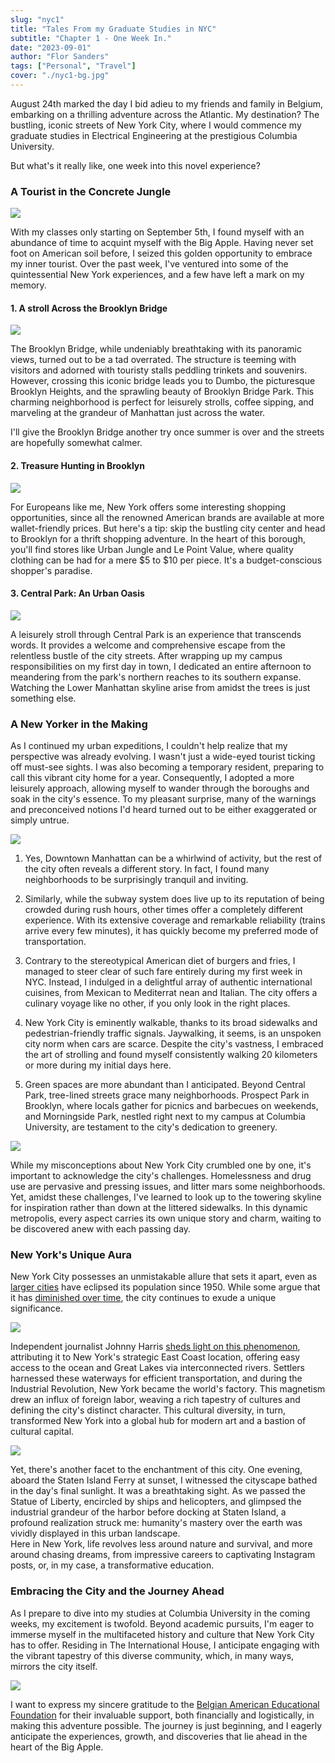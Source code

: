 ```yaml
---
slug: "nyc1"
title: "Tales From my Graduate Studies in NYC"
subtitle: "Chapter 1 - One Week In."
date: "2023-09-01"
author: "Flor Sanders"
tags: ["Personal", "Travel"]
cover: "./nyc1-bg.jpg"
---
```


August 24th marked the day I bid adieu to my friends and family in Belgium, embarking on a thrilling adventure across the Atlantic. My destination? The bustling, iconic streets of New York City, where I would commence my graduate studies in Electrical Engineering at the prestigious Columbia University.

But what's it really like, one week into this novel experience?

### A Tourist in the Concrete Jungle

![](nyc1-tourist.jpg)

With my classes only starting on September 5th, I found myself with an abundance of time to acquint myself with the Big Apple. Having never set foot on American soil before, I seized this golden opportunity to embrace my inner tourist. Over the past week, I've ventured into some of the quintessential New York experiences, and a few have left a mark on my memory.

#### 1. A stroll Across the Brooklyn Bridge

![](nyc1-brooklynbridge.jpg)

The Brooklyn Bridge, while undeniably breathtaking with its panoramic views, turned out to be a tad overrated. The structure is teeming with visitors and adorned with touristy stalls peddling trinkets and souvenirs. However, crossing this iconic bridge leads you to Dumbo, the picturesque Brooklyn Heights, and the sprawling beauty of Brooklyn Bridge Park. This charming neighborhood is perfect for leisurely strolls, coffee sipping, and marveling at the grandeur of Manhattan just across the water.

I'll give the Brooklyn Bridge another try once summer is over and the streets are hopefully somewhat calmer.

#### 2. Treasure Hunting in Brooklyn

![](nyc1-thriftshopping.jpg)

For Europeans like me, New York offers some interesting shopping opportunities, since all the renowned American brands are available at more wallet-friendly prices. But here's a tip: skip the bustling city center and head to Brooklyn for a thrift shopping adventure. In the heart of this borough, you'll find stores like Urban Jungle and Le Point Value, where quality clothing can be had for a mere $5 to $10 per piece. It's a budget-conscious shopper's paradise.

#### 3. Central Park: An Urban Oasis

![](nyc1-centralpark.jpg)

A leisurely stroll through Central Park is an experience that transcends words. It provides a welcome and comprehensive escape from the relentless bustle of the city streets. After wrapping up my campus responsibilities on my first day in town, I dedicated an entire afternoon to meandering from the park's northern reaches to its southern expanse. Watching the Lower Manhattan skyline arise from amidst the trees is just something else.

### A New Yorker in the Making

As I continued my urban expeditions, I couldn't help realize that my perspective was already evolving. I wasn't just a wide-eyed tourist ticking off must-see sights. I was also becoming a temporary resident, preparing to call this vibrant city home for a year. Consequently, I adopted a more leisurely approach, allowing myself to wander through the boroughs and soak in the city's essence. To my pleasant surprise, many of the warnings and preconceived notions I'd heard turned out to be either exaggerated or simply untrue.

![](nyc1-newperspective.jpg)

1. Yes, Downtown Manhattan can be a whirlwind of activity, but the rest of the city often reveals a different story. In fact, I found many neighborhoods to be surprisingly tranquil and inviting.

2. Similarly, while the subway system does live up to its reputation of being crowded during rush hours, other times offer a completely different experience. With its extensive coverage and remarkable reliability (trains arrive every few minutes), it has quickly become my preferred mode of transportation.

3. Contrary to the stereotypical American diet of burgers and fries, I managed to steer clear of such fare entirely during my first week in NYC. Instead, I indulged in a delightful array of authentic international cuisines, from Mexican to Mediterrat nean and Italian. The city offers a culinary voyage like no other, if you only look in the right places.

4. New York City is eminently walkable, thanks to its broad sidewalks and pedestrian-friendly traffic signals. Jaywalking, it seems, is an unspoken city norm when cars are scarce. Despite the city's vastness, I embraced the art of strolling and found myself consistently walking 20 kilometers or more during my initial days here.

5. Green spaces are more abundant than I anticipated. Beyond Central Park, tree-lined streets grace many neighborhoods. Prospect Park in Brooklyn, where locals gather for picnics and barbecues on weekends, and Morningside Park, nestled right next to my campus at Columbia University, are testament to the city's dedication to greenery.

![](nyc1-food.jpg)

While my misconceptions about New York City crumbled one by one, it's important to acknowledge the city's challenges. Homelessness and drug use are pervasive and pressing issues, and litter mars some neighborhoods. Yet, amidst these challenges, I've learned to look up to the towering skyline for inspiration rather than down at the littered sidewalks. In this dynamic metropolis, every aspect carries its own unique story and charm, waiting to be discovered anew with each passing day.

### New York's Unique Aura

New York City possesses an unmistakable allure that sets it apart, even as [larger cities](https://en.wikipedia.org/wiki/List_of_largest_cities) have eclipsed its population since 1950. While some argue that it has [diminished over time](https://english.alarabiya.net/views/2022/10/24/New-York-is-the-cultural-capital-of-nowhere), the city continues to exude a unique significance.

[![](nyc1-map.jpg)](https://curtiswrightmaps.com/wp-content/uploads/map_2022-11-09_40.21x28.23_300dpi_inv4361c-scaled.jpg)

Independent journalist Johnny Harris [sheds light on this phenomenon](https://www.youtube.com/watch?v=McLgpck2i7A), attributing it to New York's strategic East Coast location, offering easy access to the ocean and Great Lakes via interconnected rivers. Settlers harnessed these waterways for efficient transportation, and during the Industrial Revolution, New York became the world's factory. This magnetism drew an influx of foreign labor, weaving a rich tapestry of cultures and defining the city's distinct character. This cultural diversity, in turn, transformed New York into a global hub for modern art and a bastion of cultural capital.

![](nyc1-skyline.jpg)

Yet, there's another facet to the enchantment of this city. One evening, aboard the Staten Island Ferry at sunset, I witnessed the cityscape bathed in the day's final sunlight. It was a breathtaking sight. As we passed the Statue of Liberty, encircled by ships and helicopters, and glimpsed the industrial grandeur of the harbor before docking at Staten Island, a profound realization struck me: humanity's mastery over the earth was vividly displayed in this urban landscape.  
Here in New York, life revolves less around nature and survival, and more around chasing dreams, from impressive careers to captivating Instagram posts, or, in my case, a transformative education.

### Embracing the City and the Journey Ahead

As I prepare to dive into my studies at Columbia University in the coming weeks, my excitement is twofold. Beyond academic pursuits, I'm eager to immerse myself in the multifaceted history and culture that New York City has to offer. Residing in The International House, I anticipate engaging with the vibrant tapestry of this diverse community, which, in many ways, mirrors the city itself.

![](nyc1-ihouse.jpg)

I want to express my sincere gratitude to the [Belgian American Educational Foundation](https://baef.be/) for their invaluable support, both financially and logistically, in making this adventure possible. The journey is just beginning, and I eagerly anticipate the experiences, growth, and discoveries that lie ahead in the heart of the Big Apple.
